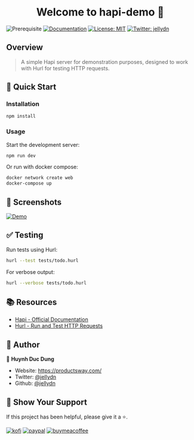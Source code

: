 <h1 align="center">Welcome to hapi-demo 👋</h1>

![Prerequisite](https://img.shields.io/badge/node-%3E%3D18-blue.svg)
[![Documentation](https://img.shields.io/badge/documentation-yes-brightgreen.svg)](http://next-swagger-doc.productsway.com/)
[![License: MIT](https://img.shields.io/badge/License-MIT-yellow.svg)](#)
[![Twitter: jellydn](https://img.shields.io/twitter/follow/jellydn.svg?style=social)](https://twitter.com/jellydn)

## Overview

> A simple Hapi server for demonstration purposes, designed to work with Hurl for testing HTTP requests.

## 🚀 Quick Start

### Installation

```sh
npm install
```

### Usage

Start the development server:

```sh
npm run dev
```

Or run with docker compose:

```sh
docker network create web
docker-compose up
```

## 📸 Screenshots

[![Demo](https://i.gyazo.com/bc045297c712ac770900b91acd314031.gif)](https://gyazo.com/bc045297c712ac770900b91acd314031)

## ✅ Testing

Run tests using Hurl:

```sh
hurl --test tests/todo.hurl
```

For verbose output:

```sh
hurl --verbose tests/todo.hurl
```

## 📚 Resources

- [Hapi - Official Documentation](https://hapi.dev/tutorials/?lang=en_US)
- [Hurl - Run and Test HTTP Requests](https://hurl.dev/)

## 👤 Author

👤 **Huynh Duc Dung**

- Website: https://productsway.com/
- Twitter: [@jellydn](https://twitter.com/jellydn)
- Github: [@jellydn](https://github.com/jellydn)

## 🌟 Show Your Support

If this project has been helpful, please give it a ⭐️.

[![kofi](https://img.shields.io/badge/Ko--fi-F16061?style=for-the-badge&logo=ko-fi&logoColor=white)](https://ko-fi.com/dunghd)
[![paypal](https://img.shields.io/badge/PayPal-00457C?style=for-the-badge&logo=paypal&logoColor=white)](https://paypal.me/dunghd)
[![buymeacoffee](https://img.shields.io/badge/Buy_Me_A_Coffee-FFDD00?style=for-the-badge&logo=buy-me-a-coffee&logoColor=black)](https://www.buymeacoffee.com/dunghd)
